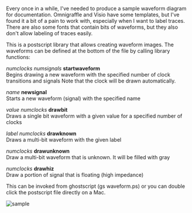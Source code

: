 Every once in a while, I've needed to produce a sample waveform diagram for documentation.
Omnigraffle and Visio have some templates, but I've found it a bit of a pain to work with,
especially when I want to label traces.  There are also some fonts that contain
bits of waveforms, but they also don't allow labeling of traces easily.

This is a postscript library that allows creating waveform images.  The waveforms can
be defined at the bottom of the file by calling library functions:

_numclocks_ _numsignals_ __startwaveform__<br>
  Begins drawing a new waveform with the specified number of clock transitions and signals 
  Note that the clock will be drawn automatically.

_name_ __newsignal__<br>
  Starts a new waveform (signal) with the specified name
  
_value_ _numclocks_ __drawbit__<br>
  Draws a single bit waveform with a given value for a specified number of clocks
  
_label_ _numclocks_ __drawknown__<br>
  Draws a multi-bit waveform with the given label
  
_numclocks_ __drawunknown__<br>
  Draw a multi-bit waveform that is unknown. It will be filled with gray
  
_numclocks_ __drawhiz__<br>
  Draw a portion of signal that is floating (high impedance)
  
This can be invoked from ghostscript (gs waveform.ps) or you can double click the 
postscript file directly on a Mac.

![sample](https://github.com/jbush001/VectorProc/wiki/l2req-waveform.png)